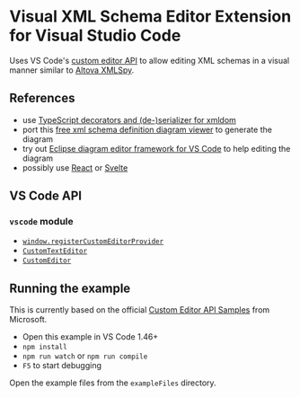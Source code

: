 # Visual XML Schema Editor Extension for Visual Studio Code
Uses VS Code's [custom editor API](https://code.visualstudio.com/api/extension-guides/custom-editors) to allow editing XML schemas in a visual manner similar to [Altova XMLSpy](https://www.altova.com/xmlspy-xml-editor).

## References
- use [TypeScript decorators and (de-)serializer for xmldom](https://github.com/andersnm/xmldom-decorators)
- port this [free xml schema definition diagram viewer](https://github.com/dgis/xsddiagram) to generate the diagram
- try out [Eclipse diagram editor framework for VS Code](https://eclipsesource.com/de/blogs/2021/04/16/a-diagram-editor-framework-for-vs-code/) to help editing the diagram
- possibly use [React](https://medium.com/younited-tech-blog/reactception-extending-vs-code-extension-with-webviews-and-react-12be2a5898fd) or [Svelte](https://blog.kylekukshtel.com/game-data-editor-vscode-part-2)

## VS Code API

### `vscode` module

- [`window.registerCustomEditorProvider`](https://code.visualstudio.com/api/references/vscode-api#window.registerCustomEditorProvider)
- [`CustomTextEditor`](https://code.visualstudio.com/api/references/vscode-api#CustomTextEditor)
- [`CustomEditor`](https://code.visualstudio.com/api/references/vscode-api#CustomEditor)

## Running the example

This is currently based on the official [Custom Editor API Samples](https://github.com/microsoft/vscode-extension-samples/tree/main/custom-editor-sample) from Microsoft.

- Open this example in VS Code 1.46+
- `npm install`
- `npm run watch` or `npm run compile`
- `F5` to start debugging

Open the example files from the `exampleFiles` directory.